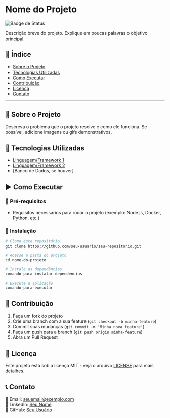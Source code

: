 # Nome do Projeto

![Badge de Status](https://img.shields.io/badge/Status-Em%20desenvolvimento-orange)

Descrição breve do projeto. Explique em poucas palavras o objetivo principal.

## 📌 Índice
- [Sobre o Projeto](#sobre-o-projeto)
- [Tecnologias Utilizadas](#tecnologias-utilizadas)
- [Como Executar](#como-executar)
- [Contribuição](#contribui%C3%A7%C3%A3o)
- [Licença](#licen%C3%A7a)
- [Contato](#contato)

---

## 📖 Sobre o Projeto
Descreva o problema que o projeto resolve e como ele funciona. Se possível, adicione imagens ou gifs demonstrativos.

## 🚀 Tecnologias Utilizadas
- [Linguagem/Framework 1](https://link-da-documentacao.com)
- [Linguagem/Framework 2](https://link-da-documentacao.com)
- [Banco de Dados, se houver]

## ▶️ Como Executar

### 🔹 Pré-requisitos
- Requisitos necessários para rodar o projeto (exemplo: Node.js, Docker, Python, etc.)

### 🔹 Instalação
```bash
# Clone este repositório
git clone https://github.com/seu-usuario/seu-repositorio.git

# Acesse a pasta do projeto
cd nome-do-projeto

# Instale as dependências
comando-para-instalar-dependencias

# Execute a aplicação
comando-para-executar
```

## 🤝 Contribuição
1. Faça um fork do projeto
2. Crie uma branch com a sua feature (`git checkout -b minha-feature`)
3. Commit suas mudanças (`git commit -m 'Minha nova feature'`)
4. Faça um push para a branch (`git push origin minha-feature`)
5. Abra um Pull Request

## 📜 Licença
Este projeto está sob a licença MIT - veja o arquivo [LICENSE](LICENSE) para mais detalhes.

## 📞 Contato
📧 Email: seuemail@exemplo.com  
🔗 LinkedIn: [Seu Nome](https://linkedin.com/in/seu-usuario)  
🐙 GitHub: [Seu Usuário](https://github.com/seu-usuario)

